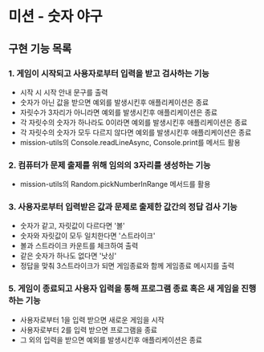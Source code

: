 # 미션 - 숫자 야구

## 구현 기능 목록 

### 1. 게임이 시작되고 사용자로부터 입력을 받고 검사하는 기능
- 시작 시 시작 안내 문구를 출력
- 숫자가 아닌 값을 받으면 예외를 발생시킨후 애플리케이션은 종료
- 자릿수가 3자리가 아니라면 예외를 발생시킨후 애플리케이션은 종료
- 각 자릿수의 숫자가 하나라도 0이라면 예외를 발생시킨후 애플리케이션은 종료
- 각 자릿수의 숫자가 모두 다르지 않다면 예외를 발생시킨후 애플리케이션은 종료
- mission-utils의 Console.readLineAsync, Console.print를 메서드 활용

### 2. 컴퓨터가 문제 출제를 위해 임의의 3자리를 생성하는 기능
- mission-utils의 Random.pickNumberInRange 메서드를 활용

### 3. 사용자로부터 입력받은 값과 문제로 출제한 값간의 정답 검사 기능
- 숫자가 같고, 자릿값이 다르다면 '볼'
- 숫자와 자릿값이 모두 일치한다면 '스트라이크'
- 볼과 스트라이크 카운트를 체크하여 출력
- 같은 숫자가 하나도 없다면 '낫싱'
- 정답을 맞춰 3스트라이크가 되면 게임종료와 함께 게임종료 메시지를 출력

### 5. 게임이 종료되고 사용자 입력을 통해 프로그램 종료 혹은 새 게임을 진행하는 기능
- 사용자로부터 1을 입력 받으면 새로운 게임을 시작
- 사용자로부터 2를 입력 받으면 프로그램을 종료
- 그 외의 입력을 받으면 예외를 발생시킨후 애플리케이션은 종료